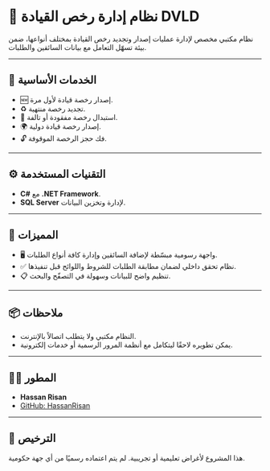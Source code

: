 # 🪪 نظام إدارة رخص القيادة DVLD

نظام مكتبي مخصص لإدارة عمليات إصدار وتجديد رخص القيادة بمختلف أنواعها، ضمن بيئة تسهّل التعامل مع بيانات السائقين والطلبات.

---

## 🚀 الخدمات الأساسية

- 🆕 إصدار رخصة قيادة لأول مرة.
- ♻️ تجديد رخصة منتهية.
- 🔁 استبدال رخصة مفقودة أو تالفة.
- 🌍 إصدار رخصة قيادة دولية.
- 🔓 فك حجز الرخصة الموقوفة.

---

## ⚙️ التقنيات المستخدمة

- **C#** مع **.NET Framework**.
- **SQL Server** لإدارة وتخزين البيانات.
  
---

## 🎯 المميزات

- 🖥️ واجهة رسومية مبسّطة لإضافة السائقين وإدارة كافة أنواع الطلبات.
- ✅ نظام تحقق داخلي لضمان مطابقة الطلبات للشروط واللوائح قبل تنفيذها.
- 📋 تنظيم واضح للبيانات وسهولة في التصفّح والبحث.

---
## 📦 ملاحظات

- النظام مكتبي ولا يتطلب اتصالاً بالإنترنت.
- يمكن تطويره لاحقًا ليتكامل مع أنظمة المرور الرسمية أو خدمات إلكترونية.

---

## 👨‍💻 المطور

- **Hassan Risan**  
- [GitHub: HassanRisan](https://github.com/HassanRisan)

---

## 📜 الترخيص

هذا المشروع لأغراض تعليمية أو تجريبية. لم يتم اعتماده رسميًا من أي جهة حكومية.

